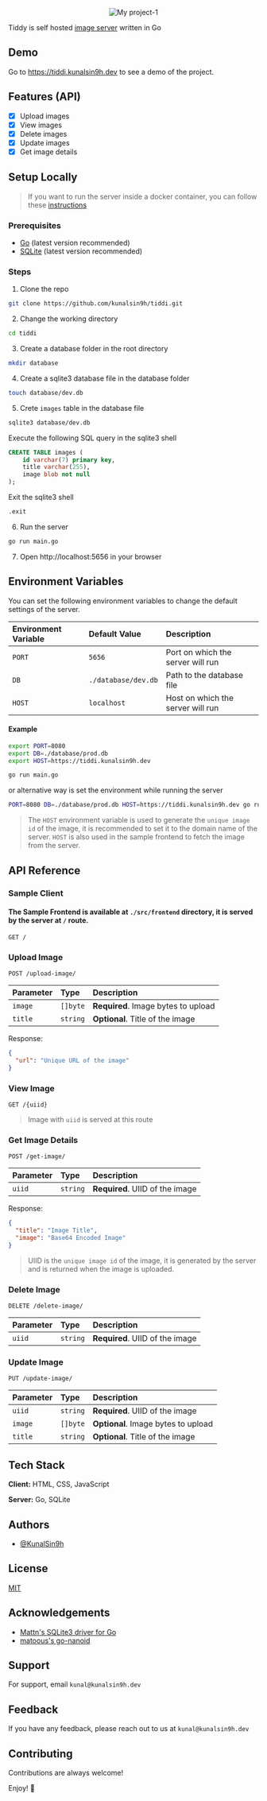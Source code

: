 <div align="center">

![My project-1](https://user-images.githubusercontent.com/82411321/212463201-06bf33cd-0665-42a5-8904-9a096dd10247.png)
</div>


Tiddy is self hosted [image server](https://en.wikipedia.org/wiki/Image_server) written in Go


## Demo
Go to https://tiddi.kunalsin9h.dev to see a demo of the project.

## Features (API)
- [x] Upload images
- [x] View images
- [x] Delete images
- [x] Update images
- [x] Get image details

## Setup Locally

> If you want to run the server inside a docker container, you can follow these [instructions](https://github.com/kunalsin9h/tiddi/blob/main/Docker.md)

### Prerequisites
- [Go](https://golang.org/dl/) (latest version recommended)
- [SQLite](https://www.sqlite.org/download.html) (latest version recommended)

### Steps
1. Clone the repo
```bash
git clone https://github.com/kunalsin9h/tiddi.git
```
2. Change the working directory
```bash
cd tiddi
```
3. Create a database folder in the root directory
```bash
mkdir database
```
4. Create a sqlite3 database file in the database folder
```bash
touch database/dev.db
```
5. Crete `images` table in the database file
```bash
sqlite3 database/dev.db
```
Execute the following SQL query in the sqlite3 shell
```sql
CREATE TABLE images (
    id varchar(7) primary key,
    title varchar(255),
    image blob not null
);
```
Exit the sqlite3 shell
```bash
.exit
```

6. Run the server
```bash
go run main.go
```
7. Open http://localhost:5656 in your browser

## Environment Variables
You can set the following environment variables to change the default settings of the server.

| Environment Variable | Default Value | Description |
| :------------------- | :------------ | :---------- |
| `PORT` | `5656` | Port on which the server will run |
| `DB` | `./database/dev.db` | Path to the database file |
| `HOST` | `localhost` | Host on which the server will run |

#### Example
```bash
export PORT=8080
export DB=./database/prod.db
export HOST=https://tiddi.kunalsin9h.dev

go run main.go
```

or alternative way is set the environment while running the server
```bash
PORT=8080 DB=./database/prod.db HOST=https://tiddi.kunalsin9h.dev go run main.go
```

> The `HOST` environment variable is used to generate the `unique image id` of the image, it is recommended to set it to the domain name of the server. `HOST` is also used in the sample frontend to fetch the image from the server.

## API Reference
### Sample Client
#### The Sample Frontend is available at `./src/frontend` directory, it is served by the server at `/` route.
```http
GET /
```

### Upload Image
```http
POST /upload-image/
```

| Parameter | Type     | Description                       |
| :-------- | :------- | :-------------------------------- |
| `image` | `[]byte` | **Required**. Image bytes to upload |
| `title` | `string` | **Optional**. Title of the image |

Response:
```json
{
  "url": "Unique URL of the image"
}
```


### View Image
```http
GET /{uiid}
```
> Image with `uiid` is served at this route

### Get Image Details
```http
POST /get-image/
```

| Parameter | Type     | Description                       |
| :-------- | :------- | :-------------------------------- |
| `uiid` | `string` | **Required**. UIID of the image |

Response:
```json
{
  "title": "Image Title",
  "image": "Base64 Encoded Image"
}
```

> UIID is the `unique image id` of the image, it is generated by the server and is returned when the image is uploaded.

### Delete Image
```http
DELETE /delete-image/
```

| Parameter | Type     | Description                       |
| :-------- | :------- | :-------------------------------- |
| `uiid` | `string` | **Required**. UIID of the image      |

### Update Image
```http
PUT /update-image/
```

| Parameter | Type     | Description                          |
| :-------- | :------- | :------------------------------------|
| `uiid`    | `string` | **Required**. UIID of the image      |
| `image`   | `[]byte` | **Optional**. Image bytes to upload  |
| `title`   | `string` | **Optional**. Title of the image     |

## Tech Stack

**Client:** HTML, CSS, JavaScript

**Server:** Go, SQLite

## Authors

- [@KunalSin9h](https://github.com/KunalSin9h)

## License

[MIT](https://choosealicense.com/licenses/mit/)

## Acknowledgements

 - [Mattn's SQLite3 driver for Go](https://github.com/mattn/go-sqlite3)
 - [matoous's go-nanoid](https://github.com/matoous/go-nanoid)

## Support

For support, email `kunal@kunalsin9h.dev`

## Feedback

If you have any feedback, please reach out to us at `kunal@kunalsin9h.dev`

## Contributing

Contributions are always welcome!

Enjoy! 🚀
